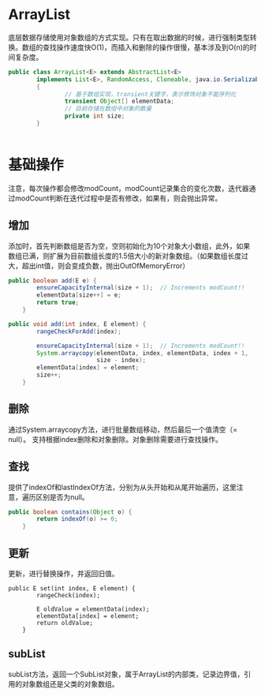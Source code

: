 # ArrayList
底层数据存储使用对象数组的方式实现。只有在取出数据的时候，进行强制类型转换。数组的查找操作速度快O(1)，而插入和删除的操作很慢，基本涉及到O(n)的时间复杂度。
```java
public class ArrayList<E> extends AbstractList<E>
        implements List<E>, RandomAccess, Cloneable, java.io.Serializable
        {        
                // 基于数组实现，transient关键字，表示修饰对象不能序列化
                transient Object[] elementData;
                // 目前存储在数组中对象的数量
                private int size;
        }
        
```



# 基础操作
注意，每次操作都会修改modCount，modCount记录集合的变化次数，迭代器通过modCount判断在迭代过程中是否有修改，如果有，则会抛出异常。

## 增加
添加时，首先判断数组是否为空，空则初始化为10个对象大小数组，此外，如果数组已满，则扩展为目前数组长度的1.5倍大小的新对象数组。（如果数组长度过大，超出int值，则会变成负数，抛出OutOfMemoryError）
```java
public boolean add(E e) {
        ensureCapacityInternal(size + 1);  // Increments modCount!!
        elementData[size++] = e;
        return true;
    }

public void add(int index, E element) {
        rangeCheckForAdd(index);

        ensureCapacityInternal(size + 1);  // Increments modCount!!
        System.arraycopy(elementData, index, elementData, index + 1,
                         size - index);
        elementData[index] = element;
        size++;
    }
```

## 删除
通过System.arraycopy方法，进行批量数组移动，然后最后一个值清空（= null）。
支持根据index删除和对象删除。对象删除需要进行查找操作。

## 查找
提供了indexOf和lastIndexOf方法，分别为从头开始和从尾开始遍历，这里注意，遍历区别是否为null。
```java
public boolean contains(Object o) {
        return indexOf(o) >= 0;
    }
```

## 更新
更新，进行替换操作，并返回旧值。
```
public E set(int index, E element) {
        rangeCheck(index);

        E oldValue = elementData(index);
        elementData[index] = element;
        return oldValue;
    }
```
## subList
subList方法，返回一个SubList对象，属于ArrayList的内部类，记录边界值，引用的对象数组还是父类的对象数组。
